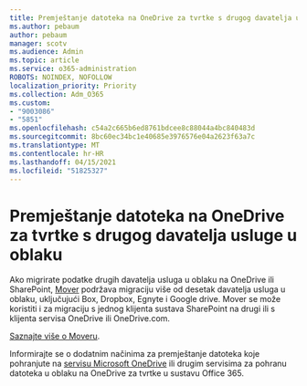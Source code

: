 ```yaml
---
title: Premještanje datoteka na OneDrive za tvrtke s drugog davatelja usluge u oblaku
ms.author: pebaum
author: pebaum
manager: scotv
ms.audience: Admin
ms.topic: article
ms.service: o365-administration
ROBOTS: NOINDEX, NOFOLLOW
localization_priority: Priority
ms.collection: Adm_O365
ms.custom:
- "9003086"
- "5851"
ms.openlocfilehash: c54a2c665b6ed8761bdcee8c88044a4bc840483d
ms.sourcegitcommit: 8bc60ec34bc1e40685e3976576e04a2623f63a7c
ms.translationtype: MT
ms.contentlocale: hr-HR
ms.lasthandoff: 04/15/2021
ms.locfileid: "51825327"
---
```

# <a name="move-files-into-onedrive-for-business-from-another-cloud-provider"></a>Premještanje datoteka na OneDrive za tvrtke s drugog davatelja usluge u oblaku

Ako migrirate podatke drugih davatelja usluga u oblaku na OneDrive ili SharePoint, [Mover](https://go.microsoft.com/fwlink/?linkid=2132453) podržava migraciju više od desetak davatelja usluga u oblaku, uključujući Box, Dropbox, Egnyte i Google drive. Mover se može koristiti i za migraciju s jednog klijenta sustava SharePoint na drugi ili s klijenta servisa OneDrive ili OneDrive.com.

[Saznajte više o Moveru](https://go.microsoft.com/fwlink/?linkid=2132453).

Informirajte se o dodatnim načinima za premještanje datoteka koje pohranjute na [servisu Microsoft OneDrive](https://support.microsoft.com/office/7fb28cad-7e25-451f-8b4b-2d1a71e5c0e9) ili drugim servisima za pohranu datoteka u oblaku na OneDrive za tvrtke u sustavu Office 365.
